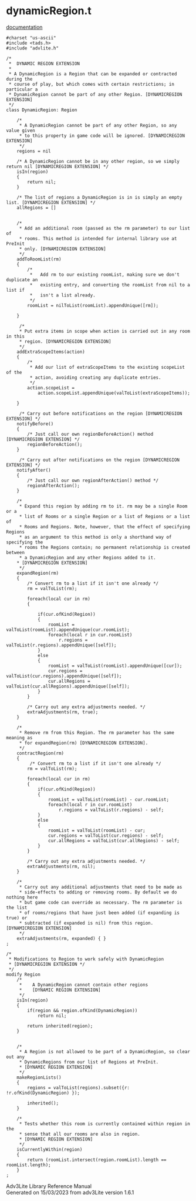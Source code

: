 ---
---
# dynamicRegion.t

[documentation](../file/dynamicRegion.t.html)

    #charset "us-ascii"
    #include <tads.h>
    #include "advlite.h"

    /*
     *  DYNAMIC REGION EXTENSION
     *
     * A DynamicRegion is a Region that can be expanded or contracted during the
     * course of play, but which comes with certain restrictions; in particular a
     * DynamicRegion cannot be part of any other Region. [DYNAMICREGION EXTENSION]
     */
    class DynamicRegion: Region
        
        /*
         * A DynamicRegion cannot be part of any other Region, so any value given
         * to this property in game code will be ignored. [DYNAMICREGION EXTENSION]
         */
        regions = nil
        
        /* A DynamicRegion cannot be in any other region, so we simply return nil [DYNAMICREGION EXTENSION] */   
        isIn(region)
        {
            return nil;
        }
        
        /* The list of regions a DynamicRegion is in is simply an empty list. [DYNAMICREGION EXTENSION] */
        allRegions = []
        
        
        /*
         * Add an additional room (passed as the rm parameter) to our list of
         * rooms. This method is intended for internal library use at PreInit
         * only. [DYNAMICREGION EXTENSION]
         */
        addToRoomList(rm)
        {
            /*
             *   Add rm to our existing roomList, making sure we don't duplicate an
             *   existing entry, and converting the roomList from nil to a list if
             *   isn't a list already.
             */
            roomList = nilToList(roomList).appendUnique([rm]);
            
        }
        
         /*
         * Put extra items in scope when action is carried out in any room in this
         * region. [DYNAMICREGION EXTENSION]
         */
        addExtraScopeItems(action)
        {
            /*
             * Add our list of extraScopeItems to the existing scopeList of the
             * action, avoiding creating any duplicate entries.
             */
            action.scopeList =
                action.scopeList.appendUnique(valToList(extraScopeItems));
            
        }
        
         /* Carry out before notifications on the region [DYNAMICREGION EXTENSION] */
        notifyBefore()
        {
            /* Just call our own regionBeforeAction() method [DYNAMICREGION EXTENSION] */
            regionBeforeAction();
        }
        
         /* Carry out after notifications on the region [DYNAMICREGION EXTENSION] */
        notifyAfter()
        {
            /* Just call our own regionAfterAction() method */
            regionAfterAction();
        }
        
        /*
         * Expand this region by adding rm to it. rm may be a single Room or a
         * list of Rooms or a single Region or a list of Regions or a list of
         * Rooms and Regions. Note, however, that the effect of specifying Regions
         * as an argument to this method is only a shorthand way of specifying the
         * rooms the Regions contain; no permanent relationship is created between
         * a DynamicRegion and any other Regions added to it.
        * [DYNAMICREGION EXTENSION]
         */
        expandRegion(rm)
        {
            /* Convert rm to a list if it isn't one already */
            rm = valToList(rm);
            
            foreach(local cur in rm)
            {
                
                if(cur.ofKind(Region))
                {
                    roomList = valToList(roomList).appendUnique(cur.roomList);
                    foreach(local r in cur.roomList)
                        r.regions = valToList(r.regions).appendUnique([self]);
                }
                else
                {
                    roomList = valToList(roomList).appendUnique([cur]);
                    cur.regions = valToList(cur.regions).appendUnique([self]);
                    cur.allRegions = valToList(cur.allRegions).appendUnique([self]);
                }
            }
            
            /* Carry out any extra adjustments needed. */
            extraAdjustments(rm, true);
        }
        
        /*
         * Remove rm from this Region. The rm parameter has the same meaning as
         * for expandRegion(rm) [DYNAMICREGION EXTENSION].
         */
        contractRegion(rm)
        {
             /* Convert rm to a list if it isn't one already */
            rm = valToList(rm);
            
            foreach(local cur in rm)
            {
                if(cur.ofKind(Region))
                {
                    roomList = valToList(roomList) - cur.roomList;
                    foreach(local r in cur.roomList)
                        r.regions = valToList(r.regions) - self;
                }
                else
                {
                    roomList = valToList(roomList) - cur;
                    cur.regions = valToList(cur.regions) - self;
                    cur.allRegions = valToList(cur.allRegions) - self;
                }
            }
            
            /* Carry out any extra adjustments needed. */
            extraAdjustments(rm, nil);
        }
        
        /*
         * Carry out any additional adjustments that need to be made as
         * side-effects to adding or removing rooms. By default we do nothing here
         * but game code can override as necessary. The rm parameter is the list
         * of rooms/regions that have just been added (if expanding is true) or
         * subtracted (if expanded is nil) from this region. [DYNAMICREGION EXTENSION]
         */
        extraAdjustments(rm, expanded) { }
    ;

    /* 
     * Modifications to Region to work safely with DynamicRegion 
     * [DYNAMICREGION EXTENSION */
     */
    modify Region
        /*
         *    A DynamicRegion cannot contain other regions 
         *    [DYNAMIC REGION EXTENSION]
         */
        isIn(region)
        {
            if(region && region.ofKind(DynamicRegion))
                return nil;
            
            return inherited(region);
        }
        
        
        /*
         * A Region is not allowed to be part of a DynamicRegion, so clear out any
         * DynamicRegions from our list of Regions at PreInit.
         * [DYNAMIC REGION EXTENSION]
         */
        makeRegionLists()
        {
            regions = valToList(regions).subset({r: !r.ofKind(DynamicRegion) });
            
            inherited();
        }
        
        /*
         * Tests whether this room is currently contained within region in the
         * sense that all our rooms are also in region.
         * [DYNAMIC REGION EXTENSION]
         */
        isCurrentlyWithin(region)
        {
            return (roomList.intersect(region.roomList).length == roomList.length);
        }
    ;

<div class="ftr">

Adv3Lite Library Reference Manual  
Generated on 15/03/2023 from adv3Lite version 1.6.1

</div>
